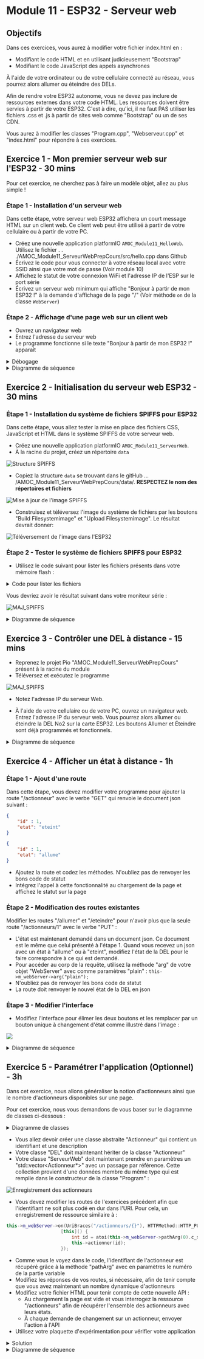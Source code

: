 # Module 11 - ESP32 - Serveur web

## Objectifs

Dans ces exercices, vous aurez à modifier votre fichier index.html en :

- Modifiant le code HTML et en utilisant judicieusement "Bootstrap"
- Modifiant le code JavaScript des appels asynchrones

À l'aide de votre ordinateur ou de votre cellulaire connecté au réseau, vous pourrez alors allumer ou éteindre des DELs.

Afin de rendre votre ESP32 autonome, vous ne devez pas inclure de ressources externes dans votre code HTML. Les ressources doivent être servies à partir de votre ESP32. C'est à dire, qu'ici, il ne faut PAS utiliser les fichiers .css et .js à partir de sites web comme "Bootstrap" ou un de ses CDN.

Vous aurez à modifier les classes "Program.cpp", "Webserveur.cpp" et "index.html" pour répondre à ces exercices.

## Exercice 1 - Mon premier serveur web sur l'ESP32 - 30 mins

Pour cet exercice, ne cherchez pas à faire un modèle objet, allez au plus simple !

### Étape 1 - Installation d'un serveur web

Dans cette étape, votre serveur web ESP32 affichera un court message HTML sur un client web. Ce client web peut être utilisé à partir de votre cellulaire ou à partir de votre PC.

- Créez une nouvelle application platformIO ```AMOC_Module11_HelloWeb```. Utilisez le fichier . . ./AMOC_Module11_ServeurWebPrepCours/src/hello.cpp  dans Github
- Écrivez le code pour vous connecter à votre réseau local avec votre SSID ainsi que votre mot de passe (Voir module 10)
- Affichez le statut de votre connexion WiFi et l'adresse IP de l'ESP sur le port série
- Écrivez un serveur web minimum qui affiche "Bonjour à partir de mon ESP32 !" à la demande d'affichage de la page "/" (Voir méthode ```on``` de la classe ```WebServer```)

### Étape 2 - Affichage d'une page web sur un client web

- Ouvrez un navigateur web
- Entrez l'adresse du serveur web
- Le programme fonctionne si le texte "Bonjour à partir de mon ESP32 !" apparaît

<details>
    <summary>Débogage</summary>

Si cela ne fonctionne pas :

- Validez que vous avez bien la bonne adresse IP
- Validez que votre ordinateur ou votre cellulaire est bien connecté sur le même réseau :
  - Même réseau WiFi
  - Ou à un réseau WiFi connecté sur le réseau filaire sur lequel vous êtes
  - ET que vous avec le même début d'adresse IP en considérant les premières valeurs d'une taille données par votre masque réseau (Exemple : 192.168.1.x pour les deux périphériques si votre CIDR est /24, c'est à dire que le masque est 255.255.255.0)
- Validez que vous appelez bien la méthode ```handleResquest``` à chaque appel de la fonction ```loop``` par le cadriciel "Arduino"
- Validez que vous demandez bien la ressource qui est déclarée dans votre enregistrement de route ```on(URI, Verbe, Fonction)```
- Ajoutez une fonction à l'événement ```onNotFound``` qui affiche la ressource non trouvée sur le port série en utilisant la méthode ```uri``` de votre objet ```WebServer```

</details>

<details>
    <summary>Diagramme de séquence</summary>

![Diagramme de séquence exercice 1](../out/Module11_ESP32_ServeurWeb/diag/ex01/exercice1_acces_page_web.png)

</details>

## Exercice 2 - Initialisation du serveur web ESP32 - 30 mins

### Étape 1 - Installation du système de fichiers SPIFFS pour ESP32

Dans cette étape, vous allez tester la mise en place des fichiers CSS, JavaScript et HTML dans le système SPIFFS de votre serveur web.

- Créez une nouvelle application platformIO ```AMOC_Module11_ServeurWeb```.
- À la racine du projet, créez un répertoire ```data```

![Structure SPIFFS](img/structure_SPIFFS.png)

- Copiez la structure ```data``` se trouvant dans le gitHub  ... /AMOC_Module11_ServeurWebPrepCours/data/. **RESPECTEZ le nom des répertoires et fichiers**

![Mise à jour de l'image SPIFFS](img/miseAJourSPIFFS.png)

- Construisez et téléversez l'image du système de fichiers par les boutons "Build Filesystemimage" et "Upload Filesystemimage". Le résultat devrait donner:

![Téléversement de l'image dans l'ESP32](img/BuildSPIFFS.png)

### Étape 2 - Tester le système de fichiers SPIFFS pour ESP32

- Utilisez le code suivant pour lister les fichiers présents dans votre mémoire flash :

<details>
    <summary>Code pour lister les fichiers</summary>

<!-- ```cpp
#include "SPIFFS.h" 

void listFilesInDir(File dir, int numTabs = 1);

void setup() {
    Serial.begin(112500);
 
    delay(500);
 
    Serial.println(F("Inizializing FS..."));
    if (SPIFFS.begin()){
        Serial.println(F("SPIFFS mounted correctly."));
    }else{
        Serial.println(F("!An error occurred during SPIFFS mounting"));
    }

    // Get all information of SPIFFS
 
    unsigned int totalBytes = SPIFFS.totalBytes();
    unsigned int usedBytes = SPIFFS.usedBytes();
 
    Serial.println("===== File system info =====");
 
    Serial.print("Total space:      ");
    Serial.print(totalBytes);
    Serial.println("byte");
 
    Serial.print("Total space used: ");
    Serial.print(usedBytes);
    Serial.println("byte");
 
    Serial.println();
 
    // Open dir folder
    File dir = SPIFFS.open("/");
    // List file at root
    listFilesInDir(dir);
}

void listFilesInDir(File dir, int numTabs) {
  while (true) {
 
    File entry =  dir.openNextFile();
    if (! entry) {
      // no more files in the folder
      break;
    }
    for (uint8_t i = 0; i < numTabs; i++) {
      Serial.print('\t');
    }
    Serial.print(entry.name());
    if (entry.isDirectory()) {
      Serial.println("/");
      listFilesInDir(entry, numTabs + 1);
    } else {
      // display zise for file, nothing for directory
      Serial.print("\t\t");
      Serial.println(entry.size(), DEC);
    }
    entry.close();
  }
}
``` -->

![Code setup](img/code_lister_fichiers_1_2.png)

![Code lister fichiers](img/code_lister_fichiers_2_2.png)

</details>

Vous devriez avoir le résultat suivant dans votre moniteur série :

![MAJ_SPIFFS](img/JournalSPIFFS.png)

<details>
    <summary>Diagramme de séquence</summary>

![Diagramme de séquence exercice 2](../out/Module11_ESP32_ServeurWeb/diag/ex02/exercice2_serveur_web.png)

</details>

## Exercice 3 - Contrôler une DEL à distance - 15 mins

- Reprenez le projet Pio "AMOC_Module11_ServeurWebPrepCours" présent à la racine du module
- Téléversez et exécutez le programme

![MAJ_SPIFFS](img/consoleWebServeur.png)

- Notez l'adresse IP du serveur Web.

- À l'aide de votre cellulaire ou de votre PC, ouvrez un navigateur web. Entrez l'adresse IP du serveur web. Vous pourrez alors allumer ou éteindre la DEL No2 sur la carte ESP32. Les boutons Allumer et Éteindre sont déjà programmés et fonctionnels.

<details>
    <summary>Diagramme de séquence</summary>

![Diagramme de séquence exercice 3](../out/Module11_ESP32_ServeurWeb/diag/ex03/exercice3_controle_del.png)

</details>

## Exercice 4 - Afficher un état à distance - 1h

### Étape 1 - Ajout d'une route

Dans cette étape, vous devez modifier votre programme pour ajouter la route "/actionneur" avec le verbe "GET" qui renvoie le document json suivant :

```json
{
    "id" : 1,
    "etat": "eteint"
}
```

```json
{
    "id" : 1,
    "etat": "allume"
}
```

- Ajoutez la route et codez les méthodes. N'oubliez pas de renvoyer les bons code de statut
- Intégrez l'appel à cette fonctionnalité au chargement de la page et affichez le statut sur la page

### Étape 2 - Modification des routes existantes

Modifier les routes "/allumer" et "/eteindre" pour n'avoir plus que la seule route "/actionneurs/1" avec le verbe "PUT" :

- L'état est maintenant demandé dans un document json. Ce document est le même que celui présenté à l'étape 1. Quand vous recevez un json avec un état à "allume" ou à "eteint", modifiez l'état de la DEL pour le faire correspondre à ce qui est demandé.
- Pour accéder au corp de la requête, utilisez la méthode "arg" de votre objet "WebServer" avec comme paramètres "plain" : ```this->m_webServer->arg("plain");```
- N'oubliez pas de renvoyer les bons code de statut
- La route doit renvoyer le nouvel état de la DEL en json

### Étape 3 - Modifier l'interface

- Modifiez l'interface pour élimer les deux boutons et les remplacer par un bouton unique à changement d'état comme illustré dans l'image :

![](img/boutons_changement_etat1.png)

<details>
    <summary>Diagramme de séquence</summary>

![Diagramme de séquence exercice 4](../out/Module11_ESP32_ServeurWeb/diag/ex04/exercice4_controle_del.png)

</details>

## Exercice 5 - Paramétrer l'application (Optionnel) - 3h

Dans cet exercice, nous allons généraliser la notion d'actionneurs ainsi que le nombre d'actionneurs disponibles sur une page.

Pour cet exercice, nous vous demandons de vous baser sur le diagramme de classes ci-dessous :

<details>
    <summary>Diagramme de classes</summary>

![Diagramme de classes actionneurs](img/diagramme_classes_Actionneurs.png)

</details>

- Vous allez devoir créer une classe abstraite "Actionneur" qui contient un identifiant et une description
- Votre classe "DEL" doit maintenant hériter de la classe "Actionneur"
- Votre classe "ServeurWeb" doit maintenant prendre en paramètres un "std::vector<Actionneur*>" avec un passage par référence. Cette collection provient d'une données membre du même type qui est remplie dans le constructeur de la classe "Program" :

![Enregistrement des actionneurs](img/serveurweb_gen.png)

- Vous devez modifier les routes de l'exercices précédent afin que l'identifiant ne soit plus codé en dur dans l'URI. Pour cela, un enregistrement de ressource similaire à :

```cpp
this->m_webServer->on(UriBraces("/actionneurs/{}"), HTTPMethod::HTTP_PUT,
                    [this]() {
                        int id = atoi(this->m_webServer->pathArg(0).c_str());
                        this->actionner(id);
                    });
```

- Comme vous le voyez dans le code, l'identifiant de l'actionneur est récupéré grâce à la méthode "pathArg" avec en paramètres le numéro de la partie variable
- Modifiez les réponses de vos routes, si nécessaire, afin de tenir compte que vous avez maintenant un nombre dynamique d'actionneurs
- Modifiez votre fichier HTML pour tenir compte de cette nouvelle API :
  - Au chargement la page est vide et vous interrogez la ressource "/actionneurs" afin de récupérer l'ensemble des actionneurs avec leurs états.
  - À chaque demande de changement sur un actionneur, envoyer l'action à l'API
- Utilisez votre plaquette d'expérimentation pour vérifier votre application

<details>
    <summary>Solution</summary>

Voir le code du projet "AMOC_Module11_ServeurWebPrepExercices" présent à la racine du module.

</details>

<details>
    <summary>Diagramme de séquence</summary>

![Diagramme de séquence exercice 5](../out/Module11_ESP32_ServeurWeb/diag/ex05/exercice5_controle_actionneurs.png)

</details>
